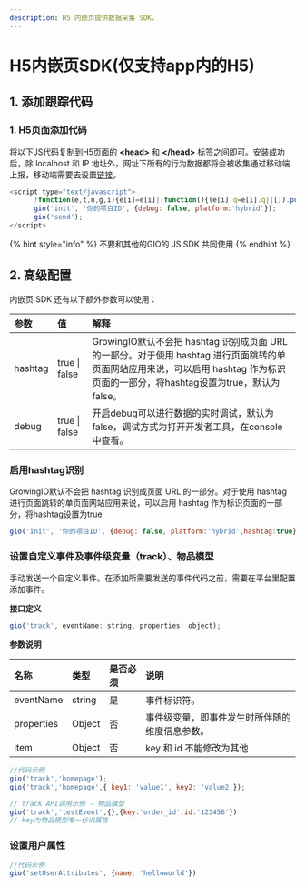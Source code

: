 ```yaml
---
description: H5 内嵌页提供数据采集 SDK。
---
```


# H5内嵌页SDK\(仅支持app内的H5\)

## 1. 添加跟踪代码 <a id="1-tian-jia-gen-zong-dai-ma"></a>

###  1. H5页面添加代码 <a id="1-h-5-ye-mian-tian-jia-dai-ma"></a>

将以下JS代码复制到H5页面的 **&lt;head&gt;** 和 **&lt;/head&gt;** 标签之间即可。安装成功后，除 localhost 和 IP 地址外，网址下所有的行为数据都将会被收集通过移动端上报，移动端需要去设置[链接](https://docs.growingio.com/op/developer-manual/sdkintegrated/cdp/ios-sdk#bridgeforwebview)。

```javascript
<script type="text/javascript">
      !function(e,t,n,g,i){e[i]=e[i]||function(){(e[i].q=e[i].q||[]).push(arguments)},n=t.createElement("script"),tag=t.getElementsByTagName("script")[0],n.async=1,n.src=('https:'==document.location.protocol?'https://':'http://')+g,tag.parentNode.insertBefore(n,tag)}(window,document,"script","assets.giocdn.com/cdp/hybrid/gio_hybrid_cdp.js","gio");
      gio('init', '你的项目ID', {debug: false, platform:'hybrid'});
      gio('send');
</script>
```

{% hint style="info" %}
不要和其他的GIO的  JS SDK 共同使用
{% endhint %}

## 2. 高级配置 <a id="2-gao-ji-pei-zhi"></a>

内嵌页 SDK 还有以下额外参数可以使用：

| 参数 | 值 | 解释 |
| :--- | :--- | :--- |
| hashtag | true \| false | GrowingIO默认不会把 hashtag 识别成页面 URL 的一部分。对于使用 hashtag 进行页面跳转的单页面网站应用来说，可以启用 hashtag 作为标识页面的一部分，将hashtag设置为true，默认为false。 |
| debug | true \| false | 开启debug可以进行数据的实时调试，默认为false，调试方式为打开开发者工具，在console中查看。 |

### 启用hashtag识别 <a id="qi-yong-hashtag-shi-bie"></a>

GrowingIO默认不会把 hashtag 识别成页面 URL 的一部分。对于使用 hashtag 进行页面跳转的单页面网站应用来说，可以启用 hashtag 作为标识页面的一部分，将hashtag设置为true

```javascript
gio('init', '你的项目ID', {debug: false, platform:'hybrid',hashtag:true});

```

### 设置自定义事件及事件级变量（track）、物品模型 <a id="she-zhi-zi-ding-yi-shi-jian-ji-shi-jian-ji-bian-liang-track"></a>

手动发送一个自定义事件。在添加所需要发送的事件代码之前，需要在平台里配置添加事件。

**接口定义**

```javascript
gio('track', eventName: string, properties: object);
```

**参数说明**

| 名称 | 类型 | 是否必须 | 说明 |
| :--- | :--- | :--- | :--- |
| eventName | string | 是 | 事件标识符。 |
| properties | Object | 否 | 事件级变量，即事件发生时所伴随的维度信息参数。 |
| item | Object | 否 | key 和 id   不能修改为其他 |

```javascript
//代码示例
gio('track','homepage');
gio('track','homepage',{ key1: 'value1', key2: 'value2'});

// track API调用示例 - 物品模型
gio('track','testEvent',{},{key:'order_id',id:'123456'})
// key为物品模型唯一标识属性

```



### **设置用户属性**

```javascript
//代码示例
gio('setUserAttributes', {name: 'helloworld'})

```

